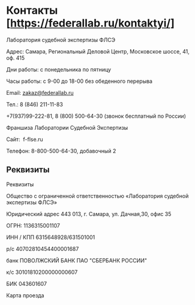 # Контакты [https://federallab.ru/kontaktyi/]

Лаборатория судебной экспертизы ФЛСЭ

Адрес: Самара, Региональный Деловой Центр, Московское шоссе, 41, оф. 415

Дни работы: с понедельника по пятницу

Часы работы: с 9-00 до 18-00 без обеденного перерыва

Email: zakaz@federallab.ru

Тел.: 8 (846) 211-11-83

+7(937)99-222-81, 8 (800) 500-64-30 (звонок бесплатный по России)

Франшиза Лаборатории Судебной Экспертизы

Сайт:  f-flse.ru

Телефон: 8-800-500-64-30, добавочный 2
## Реквизиты
Реквизиты

Общество с ограниченной ответственностью «Лаборатория судебной экспертизы ФЛСЭ»

Юридический адрес 443 013, г. Самара, ул. Дачная,30, офис 35

ОГРН: 1136315001107

ИНН / КПП 6315648928/631501001

р/с 40702810454400001687

банк ПОВОЛЖСКИЙ БАНК ПАО "СБЕРБАНК РОССИИ"

к/с 30101810200000000607

БИК 043601607

Карта проезда

